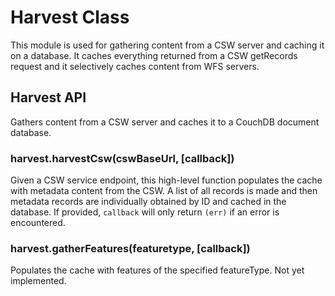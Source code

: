 # Harvest Class

This module is used for gathering content from a CSW server and caching it on a database.  It caches everything returned from a CSW getRecords request and it selectively caches content from WFS servers.

## Harvest API

Gathers content from a CSW server and caches it to a CouchDB document database.

### harvest.harvestCsw(cswBaseUrl, [callback])

Given a CSW service endpoint, this high-level function populates the cache with metadata content from the CSW.  A list of all records is made and then metadata records are individually obtained by ID and cached in the database.  If provided, `callback` will only return `(err)` if an error is encountered.

### harvest.gatherFeatures(featuretype, [callback])

Populates the cache with features of the specified featureType.  Not yet implemented.
